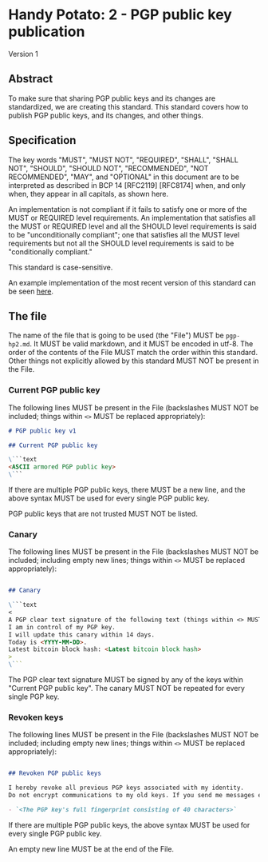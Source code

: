 # Handy Potato: 2 - PGP public key publication

Version 1

## Abstract

To make sure that sharing PGP public keys and its changes are standardized, we are creating this standard. This standard covers how to publish PGP public keys, and its changes, and other things.

## Specification

The key words "MUST", "MUST NOT", "REQUIRED", "SHALL", "SHALL NOT", "SHOULD", "SHOULD NOT", "RECOMMENDED", "NOT RECOMMENDED", "MAY", and "OPTIONAL" in this document are to be interpreted as described in BCP 14 [RFC2119] [RFC8174] when, and only when, they appear in all capitals, as shown here.

An implementation is not compliant if it fails to satisfy one or more of the MUST or REQUIRED level requirements. An implementation that satisfies all the MUST or REQUIRED level and all the SHOULD level requirements is said to be "unconditionally compliant"; one that satisfies all the MUST level requirements but not all the SHOULD level requirements is said to be "conditionally compliant."

This standard is case-sensitive.

An example implementation of the most recent version of this standard can be seen [here](https://gist.github.com/koviubi56/febdff17cc3bf59e00db73c4f87f420f).

## The file

The name of the file that is going to be used (the "File") MUST be `pgp-hp2.md`. It MUST be valid markdown, and it MUST be encoded in utf-8.
The order of the contents of the File MUST match the order within this standard.
Other things not explicitly allowed by this standard MUST NOT be present in the File.

### Current PGP public key

The following lines MUST be present in the File (backslashes MUST NOT be included; things within `<>` MUST be replaced appropriately):

```markdown
# PGP public key v1

## Current PGP public key

\```text
<ASCII armored PGP public key>
\```
```

If there are multiple PGP public keys, there MUST be a new line, and the above syntax MUST be used for every single PGP public key.

PGP public keys that are not trusted MUST NOT be listed.

### Canary

The following lines MUST be present in the File (backslashes MUST NOT be included; including empty new lines; things within `<>` MUST be replaced appropriately):

```markdown

## Canary

\```text
<
A PGP clear text signature of the following text (things within <> MUST be replaced appropriately):
I am in control of my PGP key.
I will update this canary within 14 days.
Today is <YYYY-MM-DD>.
Latest bitcoin block hash: <Latest bitcoin block hash>
>
\```
```

The PGP clear text signature MUST be signed by any of the keys within "Current PGP public key". The canary MUST NOT be repeated for every single PGP key.

### Revoken keys

The following lines MUST be present in the File (backslashes MUST NOT be included; including empty new lines; things within `<>` MUST be replaced appropriately):

```markdown

## Revoken PGP public keys

I hereby revoke all previous PGP keys associated with my identity.
Do not encrypt communications to my old keys. If you send me messages encrypted to an old key I will not read them.

- `<The PGP key's full fingerprint consisting of 40 characters>`
```

If there are multiple PGP public keys, the above syntax MUST be used for every single PGP public key.

An empty new line MUST be at the end of the File.
